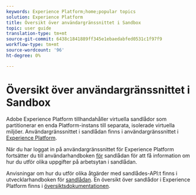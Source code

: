 ```yaml
---
keywords: Experience Platform;home;popular topics
solution: Experience Platform
title: Översikt över användargränssnittet i Sandbox
topic: user guide
translation-type: tm+mt
source-git-commit: 6438c1841889ff345e1ebaedabfed0531c1f97f9
workflow-type: tm+mt
source-wordcount: '96'
ht-degree: 0%

---
```



# Översikt över användargränssnittet i Sandbox


Adobe Experience Platform tillhandahåller virtuella sandlådor som partitionerar en enda Platform-instans till separata, isolerade virtuella miljöer. Användargränssnittet i sandlådan finns i användargränssnittet i [Experience Platform](https://platform.adobe.com).

När du har loggat in på användargränssnittet för Experience Platform fortsätter du till användarhandboken [för](user-guide.md) sandlådan för att få information om hur du utför olika uppgifter på arbetsytan i sandlådan.

Anvisningar om hur du utför olika åtgärder med sandlådes-API:t finns i utvecklarhandboken för [sandlådan](../api/getting-started.md). En översikt över sandlådor i Experience Platform finns i [översiktsdokumentationen](../home.md).

